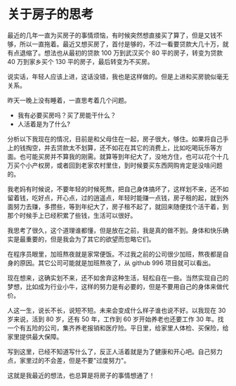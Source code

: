 # 关于房子的思考

最近的几年一直为买房子的事情烦恼，有时候突然想直接买了算了，但是又钱不够，所以一直拖着。最近又想买房了，首付是够的，不过一看要贷款大几十万，就有点退缩了。想法也从最初的贷款 100 万到武汉买个 80 平的房子，转变为贷款 40 万到家乡买个 130 平的房子，最后转变为不买房。

说实话，年轻人应该上进，这话没错，我也是这样做的。但是上进和买房貌似毫无关系。

<!--truncate-->

昨天一晚上没有睡着，一直思考着几个问题。

-   我有必要买房吗？买了房能干什么？
-   人活着是为了什么?

分析以下我现在的情况，目前是和父母住在一起，房子很大，够住。如果将自己手上的钱掏空，并去贷款太不划算，还不如花在其它的消费上，比如吃喝玩乐等方面。也可能买房并不算我的刚需。就算等到年纪大了，没地方住，也可以花个十几万买个小产权房，或者回到老家农村里住，到时候要买东西网购肯定是没啥问题的。

我老妈有时候说，不要年轻的时候死熬，把自己身体搞坏了，这样划不来，还不如留着钱，吃好点，开心点，过的逍遥点，年轻时能赚一点钱，房子租的起，就到外面努力去赚，多攒些，等到年纪大了，房子租不起了，就回来随便找个活干着，到那个时候手上已经积累了些钱，生活可以很好。

我思考了很久，这个道理谁都懂，但是放在之前，我是真的做不到。身体和快乐确实是最重要的，但是我会为了其它的欲望而忽略它们。

在程序员眼里，加班熬夜就是家常便饭。不过我之前的公司很少加班，熬夜都是自身的原因。其它公司可能就是加班熬夜了，从 github 996 项目就可以看出。

现在想来，这确实划不来，还不如舍弃这种生活，轻松自在一些。当然实现自己的梦想，比如成为行业小牛，这样的努力是有必要的，但是不要用自己的身体来做代价。

人这一生，说长不长，说短不短。未来会变成什么样子谁也说不好。以我现在 30 岁来说，活到 80 岁，还有 50 年，工作到 60 岁开始养老也还要工作 30 年。找一个有五险的公司，集齐养老报销和医疗险。平日里，给家里人体检、买保险，给家里提供最大保障。

写到这里，已经不知道写什么了，反正人活着就是为了健康和开心吧。自己努力点，家里过的不会差，但是不要"过度努力"。

这就是我最近的想法，也总算是将房子的事情想通了！
